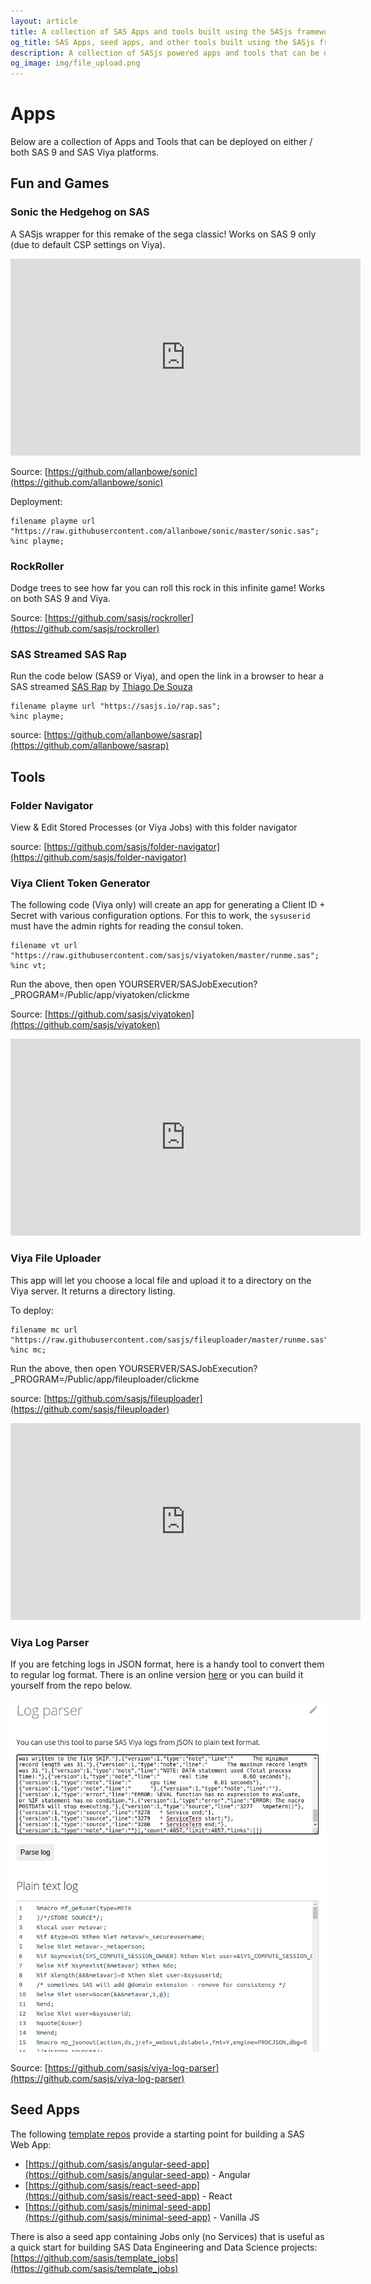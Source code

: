 ```yaml
---
layout: article
title: A collection of SAS Apps and tools built using the SASjs framework
og_title: SAS Apps, seed apps, and other tools built using the SASjs framework
description: A collection of SASjs powered apps and tools that can be deployed on either / both SAS 9 and SAS Viya platforms
og_image: img/file_upload.png
---
```


Apps
====================

Below are a collection of Apps and Tools that can be deployed on either / both SAS 9 and SAS Viya platforms.

## Fun and Games

### Sonic the Hedgehog on SAS
A SASjs wrapper for this remake of the sega classic!  Works on SAS 9 only (due to default CSP settings on Viya).

<iframe width="560" height="315"
    src="https://www.youtube.com/embed/2HGbHw459yY"
    frameborder="0"
    allow="accelerometer; autoplay; encrypted-media; gyroscope; picture-in-picture"
    allowfullscreen></iframe>

Source: [https://github.com/allanbowe/sonic](https://github.com/allanbowe/sonic)


Deployment:

```sas
filename playme url "https://raw.githubusercontent.com/allanbowe/sonic/master/sonic.sas";
%inc playme;
```

### RockRoller
Dodge trees to see how far you can roll this rock in this infinite game!  Works on both SAS 9 and Viya.

Source: [https://github.com/sasjs/rockroller](https://github.com/sasjs/rockroller)



### SAS Streamed SAS Rap
Run the code below (SAS9 or Viya), and open the link in a browser to hear a SAS streamed [SAS Rap](https://www.youtube.com/watch?v=FtTAoYV9HS8&feature=youtu.be) by [Thiago De Souza](https://www.linkedin.com/in/thiago-de-souza/)

```SAS
filename playme url "https://sasjs.io/rap.sas";
%inc playme;
```

source: [https://github.com/allanbowe/sasrap](https://github.com/allanbowe/sasrap)


## Tools

### Folder Navigator

View & Edit Stored Processes (or Viya Jobs) with this folder navigator

source: [https://github.com/sasjs/folder-navigator](https://github.com/sasjs/folder-navigator)

### Viya Client Token Generator

The following code (Viya only) will create an app for generating a Client ID + Secret with various configuration options.  For this to work, the `sysuserid` must have the admin rights for reading the consul token.


```sas
filename vt url  "https://raw.githubusercontent.com/sasjs/viyatoken/master/runme.sas";
%inc vt;
```

Run the above, then open YOURSERVER/SASJobExecution?_PROGRAM=/Public/app/viyatoken/clickme

Source: [https://github.com/sasjs/viyatoken](https://github.com/sasjs/viyatoken)

<iframe width="560" height="315" src="https://www.youtube.com/embed/L_ZtRSjTs_I" frameborder="0" allow="accelerometer; autoplay; encrypted-media; gyroscope; picture-in-picture" allowfullscreen></iframe>

### Viya File Uploader

This app will let you choose a local file and upload it to a directory on the Viya server.  It returns a directory listing.

To deploy:

```
filename mc url "https://raw.githubusercontent.com/sasjs/fileuploader/master/runme.sas";
%inc mc;
```

Run the above, then open YOURSERVER/SASJobExecution?_PROGRAM=/Public/app/fileuploader/clickme

source: [https://github.com/sasjs/fileuploader](https://github.com/sasjs/fileuploader)

<iframe width="560" height="315" src="https://www.youtube.com/embed/ERLWmf4vXtk" frameborder="0" allow="accelerometer; autoplay; encrypted-media; gyroscope; picture-in-picture" allowfullscreen></iframe>

### Viya Log Parser

If you are fetching logs in JSON format, here is a handy tool to convert them to regular log format.  There is an online version [here](https://sasjs.io/log-parser/) or you can build it yourself from the repo below.

![](img/log-parser.png)

Source: [https://github.com/sasjs/viya-log-parser](https://github.com/sasjs/viya-log-parser)

## Seed Apps

The following [template repos](https://github.com/topics/sasjs-seed-app) provide a starting point for building a SAS Web App:

* [https://github.com/sasjs/angular-seed-app](https://github.com/sasjs/angular-seed-app) - Angular
* [https://github.com/sasjs/react-seed-app](https://github.com/sasjs/react-seed-app) - React
* [https://github.com/sasjs/minimal-seed-app](https://github.com/sasjs/minimal-seed-app) - Vanilla JS

There is also a seed app containing Jobs only (no Services) that is useful as a quick start for building SAS Data Engineering and Data Science projects:  [https://github.com/sasjs/template_jobs](https://github.com/sasjs/template_jobs)

